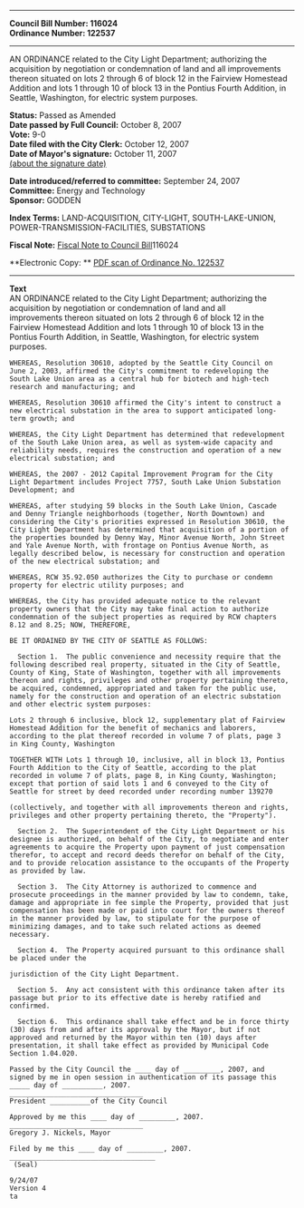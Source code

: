 * * * * *  
  
**Council Bill Number: [](#h0)[](#h2)116024**   
**Ordinance Number: 122537**  
  
* * * * *  
  
AN ORDINANCE related to the City Light Department; authorizing the acquisition by negotiation or condemnation of land and all improvements thereon situated on lots 2 through 6 of block 12 in the Fairview Homestead Addition and lots 1 through 10 of block 13 in the Pontius Fourth Addition, in Seattle, Washington, for electric system purposes.  
  
**Status:** Passed as Amended   
**Date passed by Full Council:** October 8, 2007   
**Vote:** 9-0   
**Date filed with the City Clerk:** October 12, 2007   
**Date of Mayor's signature:** October 11, 2007   
[(about the signature date)](/~public/approvaldate.htm)   
  
  
**Date introduced/referred to committee:** September 24, 2007   
**Committee:** Energy and Technology   
**Sponsor:** GODDEN   
  
**Index Terms:** LAND-ACQUISITION, CITY-LIGHT, SOUTH-LAKE-UNION, POWER-TRANSMISSION-FACILITIES, SUBSTATIONS  
  
**Fiscal Note:** [Fiscal Note to Council Bill](http://clerk.seattle.gov/~public/fnote/116024.htm)[](#h1)[](#h3)116024  
  
**Electronic Copy: ** [PDF scan of Ordinance No. 122537](/~archives/Ordinances/Ord_122537.pdf)  
  
* * * * *  
  
**Text**  
    AN ORDINANCE related to the City Light Department; authorizing the  
    acquisition by negotiation or condemnation of land and all  
    improvements thereon situated on lots 2 through 6 of block 12 in the  
    Fairview Homestead Addition and lots 1 through 10 of block 13 in the  
    Pontius Fourth Addition, in Seattle, Washington, for electric system  
    purposes.  
  
    WHEREAS, Resolution 30610, adopted by the Seattle City Council on  
    June 2, 2003, affirmed the City's commitment to redeveloping the  
    South Lake Union area as a central hub for biotech and high-tech  
    research and manufacturing; and  
  
    WHEREAS, Resolution 30610 affirmed the City's intent to construct a  
    new electrical substation in the area to support anticipated long-  
    term growth; and  
  
    WHEREAS, the City Light Department has determined that redevelopment  
    of the South Lake Union area, as well as system-wide capacity and  
    reliability needs, requires the construction and operation of a new  
    electrical substation; and  
  
    WHEREAS, the 2007 - 2012 Capital Improvement Program for the City  
    Light Department includes Project 7757, South Lake Union Substation  
    Development; and  
  
    WHEREAS, after studying 59 blocks in the South Lake Union, Cascade  
    and Denny Triangle neighborhoods (together, North Downtown) and  
    considering the City's priorities expressed in Resolution 30610, the  
    City Light Department has determined that acquisition of a portion of  
    the properties bounded by Denny Way, Minor Avenue North, John Street  
    and Yale Avenue North, with frontage on Pontius Avenue North, as  
    legally described below, is necessary for construction and operation  
    of the new electrical substation; and  
  
    WHEREAS, RCW 35.92.050 authorizes the City to purchase or condemn  
    property for electric utility purposes; and  
  
    WHEREAS, the City has provided adequate notice to the relevant  
    property owners that the City may take final action to authorize  
    condemnation of the subject properties as required by RCW chapters  
    8.12 and 8.25; NOW, THEREFORE,  
  
    BE IT ORDAINED BY THE CITY OF SEATTLE AS FOLLOWS:  
  
      Section 1.  The public convenience and necessity require that the  
    following described real property, situated in the City of Seattle,  
    County of King, State of Washington, together with all improvements  
    thereon and rights, privileges and other property pertaining thereto,  
    be acquired, condemned, appropriated and taken for the public use,  
    namely for the construction and operation of an electric substation  
    and other electric system purposes:  
  
    Lots 2 through 6 inclusive, block 12, supplementary plat of Fairview  
    Homestead Addition for the benefit of mechanics and laborers,  
    according to the plat thereof recorded in volume 7 of plats, page 3  
    in King County, Washington  
  
    TOGETHER WITH Lots 1 through 10, inclusive, all in block 13, Pontius  
    Fourth Addition to the City of Seattle, according to the plat  
    recorded in volume 7 of plats, page 8, in King County, Washington;  
    except that portion of said lots 1 and 6 conveyed to the City of  
    Seattle for street by deed recorded under recording number 139270  
  
    (collectively, and together with all improvements thereon and rights,  
    privileges and other property pertaining thereto, the "Property").  
  
      Section 2.  The Superintendent of the City Light Department or his  
    designee is authorized, on behalf of the City, to negotiate and enter  
    agreements to acquire the Property upon payment of just compensation  
    therefor, to accept and record deeds therefor on behalf of the City,  
    and to provide relocation assistance to the occupants of the Property  
    as provided by law.  
  
      Section 3.  The City Attorney is authorized to commence and  
    prosecute proceedings in the manner provided by law to condemn, take,  
    damage and appropriate in fee simple the Property, provided that just  
    compensation has been made or paid into court for the owners thereof  
    in the manner provided by law, to stipulate for the purpose of  
    minimizing damages, and to take such related actions as deemed  
    necessary.  
  
      Section 4.  The Property acquired pursuant to this ordinance shall  
    be placed under the  
  
    jurisdiction of the City Light Department.  
  
      Section 5.  Any act consistent with this ordinance taken after its  
    passage but prior to its effective date is hereby ratified and  
    confirmed.  
  
      Section 6.  This ordinance shall take effect and be in force thirty  
    (30) days from and after its approval by the Mayor, but if not  
    approved and returned by the Mayor within ten (10) days after  
    presentation, it shall take effect as provided by Municipal Code  
    Section 1.04.020.  
  
    Passed by the City Council the ____ day of _________, 2007, and  
    signed by me in open session in authentication of its passage this  
    _____ day of __________, 2007.  
    _________________________________  
    President __________of the City Council  
  
    Approved by me this ____ day of _________, 2007.  
    _________________________________  
    Gregory J. Nickels, Mayor  
  
    Filed by me this ____ day of _________, 2007.  
    ____________________________________  
     (Seal)  
  
    9/24/07  
    Version 4  
    ta  
